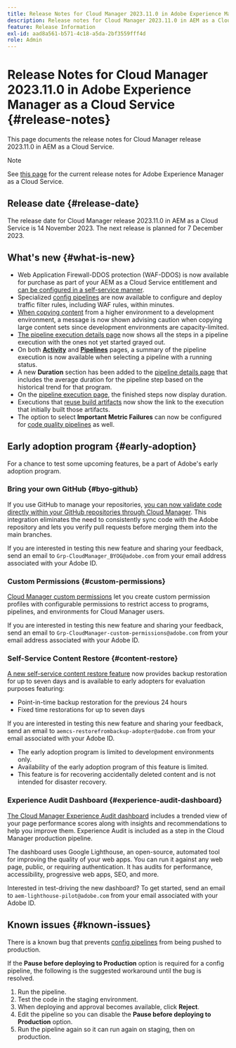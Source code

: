 ```yaml
---
title: Release Notes for Cloud Manager 2023.11.0 in Adobe Experience Manager as a Cloud Service
description: Release notes for Cloud Manager 2023.11.0 in AEM as a Cloud Service.
feature: Release Information
exl-id: aad8a561-b571-4c18-a5da-2bf3559fff4d
role: Admin
---
```

# Release Notes for Cloud Manager 2023.11.0 in Adobe Experience Manager as a Cloud Service {#release-notes}

This page documents the release notes for Cloud Manager release 2023.11.0 in AEM as a Cloud Service.

>[!NOTE]
>
>See [this page](/help/release-notes/release-notes-cloud/release-notes-current.md) for the current release notes for Adobe Experience Manager as a Cloud Service.

## Release date {#release-date}

The release date for Cloud Manager release 2023.11.0 in AEM as a Cloud Service is 14 November 2023. The next release is planned for 7 December 2023.

## What's new {#what-is-new}

* Web Application Firewall-DDOS protection (WAF-DDOS) is now available for purchase as part of your AEM as a Cloud Service entitlement and [can be configured in a self-service manner](/help/implementing/cloud-manager/getting-access-to-aem-in-cloud/creating-production-programs.md).
* Specialized [config pipelines](/help/implementing/cloud-manager/configuring-pipelines/introduction-ci-cd-pipelines.md) are now available to configure and deploy traffic filter rules, including WAF rules, within minutes.
* [When copying content](/help/implementing/developing/tools/content-copy.md) from a higher environment to a development environment, a message is now shown advising caution when copying large content sets since development environments are capacity-limited.
* [The pipeline execution details page](/help/implementing/cloud-manager/configuring-pipelines/managing-pipelines.md#view-details) now shows all the steps in a pipeline execution with the ones not yet started grayed out.
* On both **[Activity](/help/implementing/cloud-manager/configuring-pipelines/managing-pipelines.md#activity)** and **[Pipelines](/help/implementing/cloud-manager/configuring-pipelines/managing-pipelines.md#pipelines)** pages, a summary of the pipeline execution is now available when selecting a pipeline with a running status.
* A new **Duration** section has been added to the [pipeline details page](/help/implementing/cloud-manager/configuring-pipelines/managing-pipelines.md#view-details) that includes the average duration for the pipeline step based on the historical trend for that program.
* On the [pipeline execution page](/help/implementing/cloud-manager/configuring-pipelines/managing-pipelines.md#activity-window), the finished steps now display duration.
* Executions that [reuse build artifacts](/help/implementing/cloud-manager/getting-access-to-aem-in-cloud/setting-up-project.md#build-artifact-reuse) now show the link to the execution that initially built those artifacts. 
* The option to select **Important Metric Failures** can now be configured for [code quality pipelines](/help/implementing/cloud-manager/configuring-pipelines/configuring-non-production-pipelines.md) as well.


## Early adoption program {#early-adoption}

For a chance to test some upcoming features, be a part of Adobe's early adoption program.

### Bring your own GitHub {#byo-github}

If you use GitHub to manage your repositories, [you can now validate code directly within your GitHub repositories through Cloud Manager](/help/implementing/cloud-manager/managing-code/private-repositories.md). This integration eliminates the need to consistently sync code with the Adobe repository and lets you verify pull requests before merging them into the main branches.

If you are interested in testing this new feature and sharing your feedback, send an email to `Grp-CloudManager_BYOG@adobe.com` from your email address associated with your Adobe ID.

### Custom Permissions {#custom-permissions}

[Cloud Manager custom permissions](/help/implementing/cloud-manager/custom-permissions.md) let you create custom permission profiles with configurable permissions to restrict access to programs, pipelines, and environments for Cloud Manager users.

If you are interested in testing this new feature and sharing your feedback, send an email to `Grp-CloudManager-custom-permissions@adobe.com` from your email address associated with your Adobe ID.

### Self-Service Content Restore {#content-restore}

[A new self-service content restore feature](/help/operations/restore.md) now provides backup restoration for up to seven days and is available to early adopters for evaluation purposes featuring:

* Point-in-time backup restoration for the previous 24 hours
* Fixed time restorations for up to seven days

If you are interested in testing this new feature and sharing your feedback, send an email to `aemcs-restorefrombackup-adopter@adobe.com` from your email associated with your Adobe ID.

* The early adoption program is limited to development environments only.
* Availability of the early adoption program of this feature is limited.
* This feature is for recovering accidentally deleted content and is not intended for disaster recovery.

### Experience Audit Dashboard {#experience-audit-dashboard}

[The Cloud Manager Experience Audit dashboard](/help/implementing/cloud-manager/experience-audit-dashboard.md) includes a trended view of your page performance scores along with insights and recommendations to help you improve them. Experience Audit is included as a step in the Cloud Manager production pipeline.

The dashboard uses Google Lighthouse, an open-source, automated tool for improving the quality of your web apps. You can run it against any web page, public, or requiring authentication. It has audits for performance, accessibility, progressive web apps, SEO, and more.

Interested in test-driving the new dashboard? To get started, send an email to `aem-lighthouse-pilot@adobe.com` from your email associated with your Adobe ID.

## Known issues {#known-issues}

There is a known bug that prevents [config pipelines](/help/implementing/cloud-manager/configuring-pipelines/introduction-ci-cd-pipelines.md##config-deployment-pipeline) from being pushed to production.

If the **Pause before deploying to Production** option is required for a config pipeline, the following is the suggested workaround until the bug is resolved.

1. Run the pipeline.
1. Test the code in the staging environment.
1. When deploying and approval becomes available, click **Reject**.
1. Edit the pipeline so you can disable the **Pause before deploying to Production** option.
1. Run the pipeline again so it can run again on staging, then on production.
